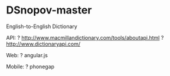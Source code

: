 DSnopov-master
==============

English-to-English Dictionary

API:
  ?  http://www.macmillandictionary.com/tools/aboutapi.html
  ?  http://www.dictionaryapi.com/
  
Web:
  ?  angular.js

Mobile:
  ?  phonegap
